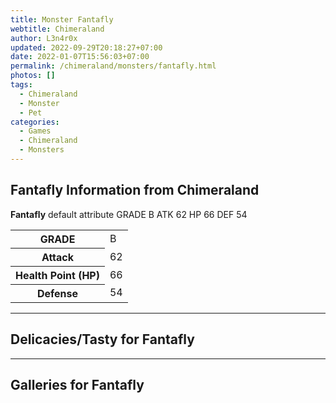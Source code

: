 ```yaml
---
title: Monster Fantafly
webtitle: Chimeraland
author: L3n4r0x
updated: 2022-09-29T20:18:27+07:00
date: 2022-01-07T15:56:03+07:00
permalink: /chimeraland/monsters/fantafly.html
photos: []
tags:
  - Chimeraland
  - Monster
  - Pet
categories:
  - Games
  - Chimeraland
  - Monsters
---
```


<section id="bootstrap-wrapper"><link rel="stylesheet" href="https://rawcdn.githack.com/dimaslanjaka/Web-Manajemen/0c3b5aa1813bd4abcd2c11bf3e37928b15c28664/css/bootstrap-5-3-0-alpha3-wrapper.css"/><h2 id="attribute">Fantafly Information from Chimeraland</h2><p><b>Fantafly</b> default attribute GRADE B ATK 62 HP 66 DEF 54<table><tr><th>GRADE</th><td>B</td></tr><tr><th>Attack</th><td>62</td></tr><tr><th>Health Point (HP)</th><td>66</td></tr><tr><th>Defense</th><td>54</td></tr></table></p><hr/><h2 id="delicacies">Delicacies/Tasty for Fantafly</h2><div class="text-white bg-dark"></div><hr/><div id="gallery"><h2>Galleries for Fantafly</h2><div class="row"></div></div></section>